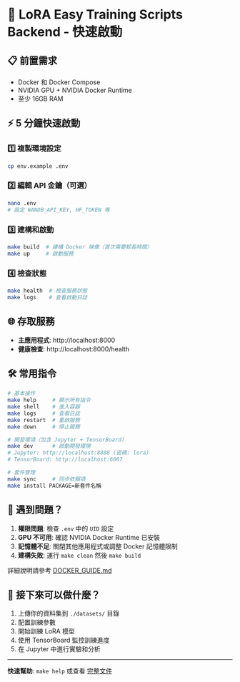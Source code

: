# 🚀 LoRA Easy Training Scripts Backend - 快速啟動

## 📋 前置需求

- Docker 和 Docker Compose
- NVIDIA GPU + NVIDIA Docker Runtime
- 至少 16GB RAM

## ⚡ 5 分鐘快速啟動

### 1️⃣ 複製環境設定
```bash
cp env.example .env
```

### 2️⃣ 編輯 API 金鑰（可選）
```bash
nano .env
# 設定 WANDB_API_KEY, HF_TOKEN 等
```

### 3️⃣ 建構和啟動
```bash
make build  # 建構 Docker 映像（首次需要較長時間）
make up     # 啟動服務
```

### 4️⃣ 檢查狀態
```bash
make health  # 檢查服務狀態
make logs    # 查看啟動日誌
```

## 🌐 存取服務

- **主應用程式**: http://localhost:8000
- **健康檢查**: http://localhost:8000/health

## 🛠️ 常用指令

```bash
# 基本操作
make help     # 顯示所有指令
make shell    # 進入容器
make logs     # 查看日誌
make restart  # 重啟服務
make down     # 停止服務

# 開發環境（包含 Jupyter + TensorBoard）
make dev      # 啟動開發環境
# Jupyter: http://localhost:8888 (密碼: lora)
# TensorBoard: http://localhost:6007

# 套件管理
make sync     # 同步依賴項
make install PACKAGE=新套件名稱
```

## 🐛 遇到問題？

1. **權限問題**: 檢查 `.env` 中的 `UID` 設定
2. **GPU 不可用**: 確認 NVIDIA Docker Runtime 已安裝
3. **記憶體不足**: 關閉其他應用程式或調整 Docker 記憶體限制
4. **建構失敗**: 運行 `make clean` 然後 `make build`

詳細說明請參考 [DOCKER_GUIDE.md](DOCKER_GUIDE.md)

## 🎯 接下來可以做什麼？

1. 上傳你的資料集到 `./datasets/` 目錄
2. 配置訓練參數
3. 開始訓練 LoRA 模型
4. 使用 TensorBoard 監控訓練進度
5. 在 Jupyter 中進行實驗和分析

---

**快速幫助**: `make help` 或查看 [完整文件](DOCKER_GUIDE.md)